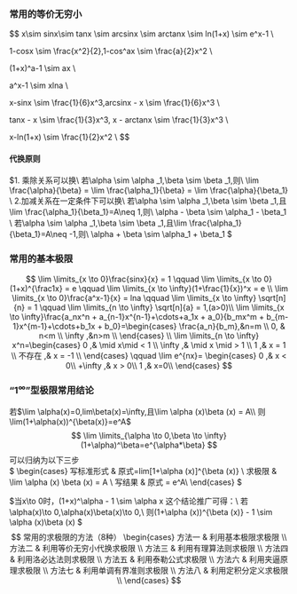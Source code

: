
### 常用的等价无穷小
$$
x\sim sinx\sim tanx \sim arcsinx \sim arctanx \sim ln(1+x) \sim e^x-1 \\

1-cosx \sim \frac{x^2}{2},1-cos^ax \sim \frac{a}{2}x^2 \\

(1+x)^a-1 \sim ax \\

a^x-1 \sim xlna \\

x-sinx \sim \frac{1}{6}x^3,arcsinx - x \sim \frac{1}{6}x^3 \\

tanx - x \sim \frac{1}{3}x^3, x - arctanx \sim \frac{1}{3}x^3 \\

x-ln(1+x) \sim \frac{1}{2}x^2 \\
$$
#### 代换原则
$1. 乘除关系可以换\\
若\alpha \sim \alpha _1,\beta \sim \beta _1,则\\
\lim \frac{\alpha}{\beta} = \lim \frac{\alpha_1}{\beta} = \lim \frac{\alpha}{\beta_1} \\
2.加减关系在一定条件下可以换\\
若\alpha \sim \alpha _1,\beta \sim \beta _1,且\lim \frac{\alpha_1}{\beta_1}=A\neq 1,则\\
\alpha - \beta \sim \alpha_1 - \beta_1 \\
若\alpha \sim \alpha _1,\beta \sim \beta _1,且\lim \frac{\alpha_1}{\beta_1}=A\neq -1,则\\
\alpha + \beta \sim \alpha_1 + \beta_1
$

### 常用的基本极限
$$
\lim \limits_{x \to 0}\frac{sinx}{x} = 1 \qquad
\lim \limits_{x \to 0}(1+x)^{\frac1x} = e \qquad
\lim \limits_{x \to \infty}(1+\frac{1}{x})^x = e \\
\lim \limits_{x \to 0}\frac{a^x-1}{x} = lna \qquad
\lim \limits_{x \to \infty} \sqrt[n]{n} = 1 \qquad
\lim \limits_{n \to \infty} \sqrt[n]{a} = 1,(a>0)\\
\lim \limits_{x \to \infty}\frac{a_nx^n + a_{n-1}x^{n-1}+\cdots+a_1x + a_0}{b_mx^m + b_{m-1}x^{m-1}+\cdots+b_1x + b_0}=\begin{cases}
    \frac{a_n}{b_m},&n=m \\
    0, & n<m \\
    \infty ,&n>m \\
\end{cases} \\
\lim \limits_{n \to \infty} x^n=\begin{cases}
    0 ,& \mid x\mid < 1 \\
    \infty ,& \mid x \mid > 1 \\
    1 ,& x = 1 \\
    不存在 ,& x = -1 \\
\end{cases} \qquad
\lim e^{nx}= \begin{cases}
    0 ,& x < 0\\
    +\infty ,& x > 0\\
    1 ,& x=0\\
\end{cases}
$$

### “$1^\infty$”型极限常用结论
若$\lim \alpha(x)=0,lim\beta(x)=\infty,且\lim \alpha (x)\beta (x) = A\\
则\lim(1+\alpha(x))^{\beta(x)}=e^A$
$$
\lim \limits_{\alpha \to 0,\beta \to \infty} (1+\alpha)^\beta=e^{\alpha*\beta}
$$
可以归纳为以下三步  
$
\begin{cases}
写标准形式 & 原式=lim[1+\alpha (x)]^{\beta (x)} \\
求极限 & \lim \alpha (x) \beta (x) = A \\
写结果 & 原式 = e^A\\
\end{cases}
$

$当x\to 0时，(1+x)^\alpha - 1 \sim \alpha x 这个结论推广可得：\\
若\alpha(x)\to 0,\alpha(x)\beta(x)\to 0,\\
则(1+\alpha (x))^{\beta (x)} - 1 \sim \alpha (x)\beta (x)
$
$$
常用的求极限的方法（8种） \begin{cases}
    方法一 & 利用基本极限求极限 \\
    方法二 & 利用等价无穷小代换求极限 \\
    方法三 & 利用有理算法则求极限 \\
    方法四 & 利用洛必达法则求极限 \\
    方法五 & 利用泰勒公式求极限 \\
    方法六 & 利用夹逼原理求极限 \\
    方法七 & 利用单调有界准则求极限 \\
    方法八 & 利用定积分定义求极限  \\
\end{cases}
$$